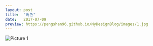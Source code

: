 ```yaml
---
layout: post
title:  "角色"
date:   2017-07-09
preview: https://pengshan96.github.io/MyDesignBlog/images/1.jpg
---
```


![Picture 1](https://pengshan96.github.io/MyDesignBlog/images/1.jpg)

